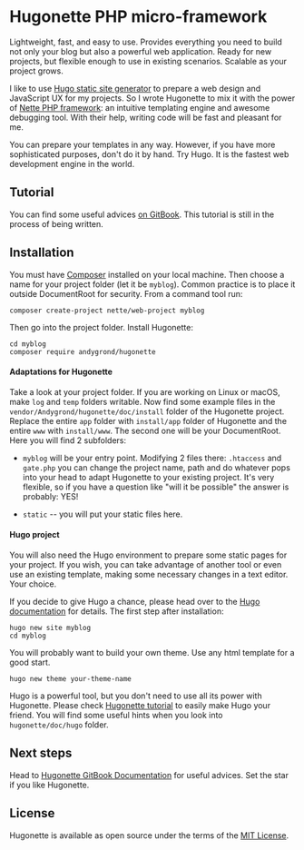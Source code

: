 # Hugonette PHP micro-framework

Lightweight, fast, and easy to use. Provides everything you need to build not only your blog but also a powerful web application. Ready for new projects, but flexible enough to use in existing scenarios. Scalable as your project grows.

I like to use [Hugo static site generator](https://gohugo.io) to prepare a web design and JavaScript UX for my projects. So I wrote Hugonette to mix it with the power of [Nette PHP framework](https://nette.org/en/): an intuitive templating engine and awesome debugging tool. With their help, writing code will be fast and pleasant for me.

You can prepare your templates in any way. However, if you have more sophisticated purposes, don't do it by hand. Try Hugo. It is the fastest web development engine in the world.


## Tutorial

You can find some useful advices [on GitBook](https://andygrond.gitbook.io/hugonette/). This tutorial is still in the process of being written.


## Installation

You must have [Composer](https://getcomposer.org/) installed on your local machine. Then choose a name for your project folder (let it be  `myblog`). Common practice is to place it outside DocumentRoot for security. From a command tool run:

```
composer create-project nette/web-project myblog
```

Then go into the project folder. Install Hugonette:

```
cd myblog
composer require andygrond/hugonette
```

#### Adaptations for Hugonette

Take a look at your project folder. If you are working on Linux or macOS, make `log` and `temp` folders writable. Now find some example files in the `vendor/Andygrond/hugonette/doc/install` folder of the Hugonette project. Replace the entire `app` folder with `install/app` folder of Hugonette and the entire `www` with `install/www`. The second one will be your DocumentRoot. Here you will find 2 subfolders:

* `myblog` will be your entry point. Modifying 2 files there: `.htaccess` and `gate.php` you can change the project name, path and do whatever pops into your head to adapt Hugonette to your existing project. It's very flexible, so if you have a question like "will it be possible" the answer is probably: YES!

* `static` -- you will put your static files here.

#### Hugo project

You will also need the Hugo environment to prepare some static pages for your project. If you wish, you can take advantage of another tool or even use an existing template, making some necessary changes in a text editor. Your choice.

If you decide to give Hugo a chance, please head over to the [Hugo documentation](https://gohugo.io/documentation/) for details. The first step after installation:

```
hugo new site myblog
cd myblog
```

You will probably want to build your own theme. Use any html template for a good start.

```
hugo new theme your-theme-name
```

Hugo is a powerful tool, but you don't need to use all its power with Hugonette. Please check [Hugonette tutorial](https://andygrond.gitbook.io/hugonette/) to easily make Hugo your friend. You will find some useful hints when you look into `hugonette/doc/hugo` folder.


## Next steps

Head to [Hugonette GitBook Documentation](https://andygrond.gitbook.io/hugonette/) for useful advices. Set the star if you like Hugonette.


## License

Hugonette is available as open source under the terms of the [MIT License](http://opensource.org/licenses/MIT).
